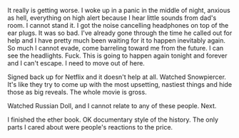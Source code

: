 It really is getting worse. I woke up in a panic in the middle of night, anxious as hell, everything on high alert because I hear little sounds from dad's room. I cannot stand it. I got the noise cancelling headphones on top of the ear plugs. It was so bad. I've already gone through the time he called out for help and I have pretty much been waiting for it to happen inevitably again. So much I cannot evade, come barreling toward me from the future. I can see the headlights. Fuck. This is going to happen again tonight and forever and I can't escape. I need to move out of here.

Signed back up for Netflix and it doesn't help at all. Watched Snowpiercer. It's like they try to come up with the most upsetting, nastiest things and hide those as big reveals. The whole movie is gross.

Watched Russian Doll, and I cannot relate to any of these people. Next.

I finished the ether book. OK documentary style of the history. The only parts I cared about were people's reactions to the price.
